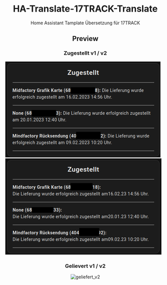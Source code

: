# <center> HA-Translate-17TRACK-Translate

<center> Home Assistant Tamplate Übersetzung für 17TRACK 

## <center> Preview



### <center>Zugestellt v1 / v2
<p align="left">
<img src="https://github.com/Morpheus2018/HA-17TRACK-Translate/blob/main/png/zustellung_v1.png?raw=true" alt="zugestellt_v1">
<img src="https://github.com/Morpheus2018/HA-17TRACK-Translate/blob/main/png/zugestellt_v2.png?raw=true" alt="zugestellt_v2">

</p>

### Gelievert v1 / v2
<p align="center">
<img src="https://" alt="geliefert_v2">
</p> 

